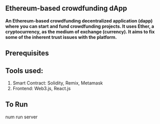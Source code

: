 ## Ethereum-based crowdfunding dApp
**An Ethereum-based crowdfunding decentralized application (dapp) where you can start and fund crowdfunding projects. It uses Ether, a cryptocurrency, as the medium of exchange (currency). It aims to fix some of the inherent trust issues with the platform.**

## Prerequisites



## Tools used:
1. Smart Contract: 
   Solidity, Remix, Metamask 
1. Frontend: 
   Web3.js, React.js
## To Run
num run server
